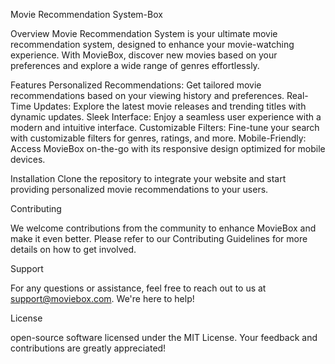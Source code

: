 Movie Recommendation System-Box

Overview
Movie Recommendation System is your ultimate movie recommendation system, designed to enhance your movie-watching experience. With MovieBox, discover new movies based on your preferences and explore a wide range of genres effortlessly.

Features
Personalized Recommendations: Get tailored movie recommendations based on your viewing history and preferences.
Real-Time Updates: Explore the latest movie releases and trending titles with dynamic updates.
Sleek Interface: Enjoy a seamless user experience with a modern and intuitive interface.
Customizable Filters: Fine-tune your search with customizable filters for genres, ratings, and more.
Mobile-Friendly: Access MovieBox on-the-go with its responsive design optimized for mobile devices.
[](preview1.png)
[](preview2.png)
[](preview3.png)

Installation
Clone the repository to integrate your website and start providing personalized movie recommendations to your users.

Contributing

We welcome contributions from the community to enhance MovieBox and make it even better. Please refer to our Contributing Guidelines for more details on how to get involved.

Support

For any questions or assistance, feel free to reach out to us at support@moviebox.com. We're here to help!

License

open-source software licensed under the MIT License. Your feedback and contributions are greatly appreciated!

